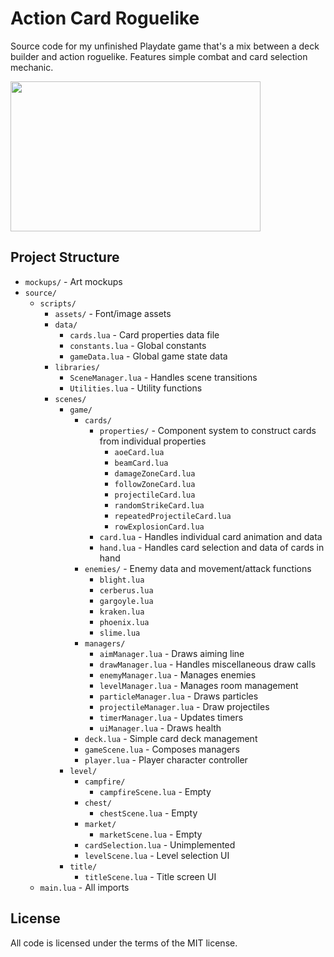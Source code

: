 # Action Card Roguelike
Source code for my unfinished Playdate game that's a mix between a deck builder and action roguelike. Features simple combat and card selection mechanic.

<img src="https://github.com/user-attachments/assets/c4e642d8-c393-4b9b-a649-40151756b603" width="400" height="240"/>

## Project Structure
- `mockups/` - Art mockups
- `source/`
  - `scripts/`
    - `assets/` - Font/image assets
    - `data/`
      - `cards.lua` - Card properties data file 
      - `constants.lua` - Global constants
      - `gameData.lua` - Global game state data
    - `libraries/`
      - `SceneManager.lua` - Handles scene transitions
      - `Utilities.lua` - Utility functions
    - `scenes/`
      - `game/`
        - `cards/`
          - `properties/` - Component system to construct cards from individual properties
            - `aoeCard.lua`
            - `beamCard.lua`
            - `damageZoneCard.lua`
            - `followZoneCard.lua`
            - `projectileCard.lua`
            - `randomStrikeCard.lua`
            - `repeatedProjectileCard.lua`
            - `rowExplosionCard.lua`
          - `card.lua` - Handles individual card animation and data 
          - `hand.lua` - Handles card selection and data of cards in hand
        - `enemies/` - Enemy data and movement/attack functions
          - `blight.lua`
          - `cerberus.lua`
          - `gargoyle.lua`
          - `kraken.lua`
          - `phoenix.lua`
          - `slime.lua`
        - `managers/`
          - `aimManager.lua` - Draws aiming line
          - `drawManager.lua` - Handles miscellaneous draw calls
          - `enemyManager.lua` - Manages enemies
          - `levelManager.lua` - Manages room management
          - `particleManager.lua` - Draws particles
          - `projectileManager.lua` - Draw projectiles
          - `timerManager.lua` - Updates timers
          - `uiManager.lua` - Draws health
        - `deck.lua` - Simple card deck management
        - `gameScene.lua` - Composes managers
        - `player.lua` - Player character controller
      - `level/`
        - `campfire/`
          - `campfireScene.lua` - Empty
        - `chest/`
          - `chestScene.lua` - Empty
        - `market/`
          - `marketScene.lua` - Empty
        - `cardSelection.lua` - Unimplemented
        - `levelScene.lua` - Level selection UI
      - `title/`
        - `titleScene.lua` - Title screen UI
  - `main.lua` - All imports

## License
All code is licensed under the terms of the MIT license.
